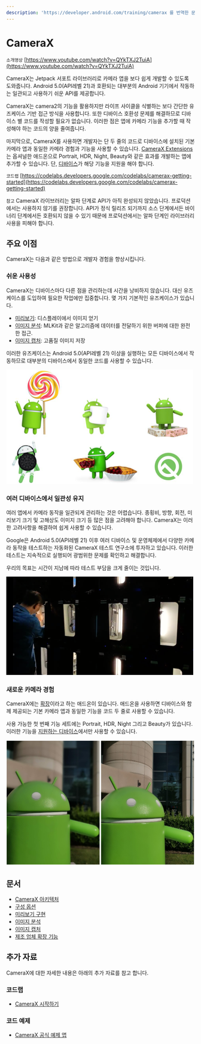 ```yaml
---
description: 'https://developer.android.com/training/camerax 를 번역한 문서입니다.'
---
```


# CameraX

`소개영상` [https://www.youtube.com/watch?v=QYkTXJ2TuiA](https://www.youtube.com/watch?v=QYkTXJ2TuiA)

CameraX는 Jetpack 서포트 라이브러리로 카메라 앱을 보다 쉽게 개발할 수 있도록 도와줍니다. Android 5.0\(API레벨 21\)과 호환되는 대부분의 Android 기기에서 작동하는 일관되고 사용하기 쉬운 API를 제공합니다.

CameraX는 camera2의 기능을 활용하지만 라이프 사이클을 식별하는 보다 간단한 유즈케이스 기반 접근 방식을 사용합니다. 또한 디바이스 호환성 문제를 해결하므로 디바이스 별 코드를 작성할 필요가 없습니다. 이러한 점은 앱에 카메라 기능을 추가할 때 작성해야 하는 코드의 양을 줄여줍니다.

마지막으로, CameraX를 사용하면 개발자는 단 두 줄의 코드로 디바이스에 설치된 기본 카메라 앱과 동일한 카메라 경험과 기능을 사용할 수 있습니다. [CameraX Extensions](https://developer.android.com/training/camerax/vendor-extensions)는 옵셔널한 애드온으로 Portrait, HDR, Night, Beauty와 같은 효과를 개발하는 앱에 추가할 수 있습니다. 단, [디바이스](https://android.googlesource.com/platform/frameworks/support/+/refs/heads/androidx-master-dev/camera/extensions/ExtensionsSupportedDevices.md)가 해당 기능을 지원을 해야 합니다.

`코드랩` [https://codelabs.developers.google.com/codelabs/camerax-getting-started](https://codelabs.developers.google.com/codelabs/camerax-getting-started)

`참고` CameraX 라이브러리는 알파 단계로 API가 아직 완성되지 않았습니다. 프로덕션에서는 사용하지 않기를 권장합니다. API가 정식 릴리즈 되기까지 소스 단계에서든 바이너리 단계에서든 호환되지 않을 수 있기 때문에 프로덕션에서는 알파 단계인 라이브러리 사용을 피해야 합니다.

## 주요 이점 <a id="toc_1"></a>

CameraX는 다음과 같은 방법으로 개발자 경험을 향상시킵니다.

### 쉬운 사용성 <a id="toc_2"></a>

CameraX는 디바이스마다 다른 점을 관리하는데 시간을 낭비하지 않습니다. 대신 유즈케이스를 도입하여 필요한 작업에만 집중합니다. 몇 가지 기본적인 유즈케이스가 있습니다.

* [미리보기](https://tech.burt.pe.kr/android/camerax/preview): 디스플레이에서 이미지 얻기
* [이미지 분석](https://tech.burt.pe.kr/android/camerax/analyze-image): MLKit과 같은 알고리즘에 데이터를 전달하기 위한 버퍼에 대한 완전한 접근.
* [이미지 캡처](https://tech.burt.pe.kr/android/camerax/take-photo): 고품질 이미지 저장

이러한 유즈케이스는 Android 5.0\(API레벨 21\) 이상을 실행하는 모든 디바이스에서 작동하므로 대부분의 디바이스에서 동일한 코드를 사용할 수 있습니다.

![&#xADF8;&#xB9BC;1. CameraX&#xB294; Android 5.0\(API&#xB808;&#xBCA8; 21\) &#xC774;&#xC0C1;&#xC744; &#xD0C0;&#xCF13;&#xC73C;&#xB85C; &#xD558;&#xC5EC; &#xB300;&#xBD80;&#xBD84;&#xC758; Android &#xB514;&#xBC14;&#xC774;&#xC2A4;&#xB97C; &#xC9C0;&#xC6D0;&#xD569;&#xB2C8;&#xB2E4;.](../../.gitbook/assets/cx_compatibility.png)

### 여러 디바이스에서 일관성 유지 <a id="toc_3"></a>

여러 앱에서 카메라 동작을 일관되게 관리하는 것은 어렵습니다. 종횡비, 방향, 회전, 미리보기 크기 및 고해상도 이미지 크기 등 많은 점을 고려해야 합니다. CameraX는 이러한 고려사항을 해결하여 쉽게 사용할 수 있습니다.

Google은 Android 5.0\(API레벨 21\) 이후 여러 디바이스 및 운영체제에서 다양한 카메라 동작을 테스트하는 자동화된 CameraX 테스트 연구소에 투자하고 있습니다. 이러한 테스트는 지속적으로 실행되어 광범위한 문제를 확인하고 해결합니다.

우리의 목표는 시간이 지남에 따라 테스트 부담을 크게 줄이는 것입니다.

![&#xADF8;&#xB9BC;2. &#xC790;&#xB3D9;&#xD654; &#xB41C; CameraX &#xD14C;&#xC2A4;&#xD2B8; &#xB7A9;&#xC740; &#xB9CE;&#xC740; &#xB514;&#xBC14;&#xC774;&#xC2A4; &#xD0C0;&#xC785; &#xBC0F; &#xC81C;&#xC870;&#xC5C5;&#xCCB4;&#xC5D0;&#xC11C; &#xC77C;&#xAD00;&#xB41C; API &#xACBD;&#xD5D8;&#xC744; &#xBCF4;&#xC7A5;&#xD569;&#xB2C8;&#xB2E4;.](../../.gitbook/assets/cx_testing-lab.png)

### 새로운 카메라 경험 <a id="toc_4"></a>

CameraX에는 [확장](https://developer.android.com/training/camerax/vendor-extensions)이라고 하는 애드온이 있습니다. 애드온을 사용하면 디바이스와 함께 제공되는 기본 카메라 앱과 동일한 기능을 코드 두 줄로 사용할 수 있습니다.

사용 가능한 첫 번째 기능 세트에는 Portrait, HDR, Night 그리고 Beauty가 있습니다. 이러한 기능을 [지원하는 디바이스](https://android.googlesource.com/platform/frameworks/support/+/refs/heads/androidx-master-dev/camera/extensions/ExtensionsSupportedDevices.md)에서만 사용할 수 있습니다.

![ &#xADF8;&#xB9BC;3. CameraX&#xB294; &#xC778;&#xBB3C; &#xC0AC;&#xC9C4;&#xC744; &#xCC0D;&#xC744; &#xB54C; &#xC0AC;&#xC6A9;&#xD558;&#xBA74; &#xC88B;&#xC740; Portrait &#xAC19;&#xC740; &#xC0C8;&#xB85C;&#xC6B4; &#xC778;&#xC571; &#xACBD;&#xD5D8;&#xC744; &#xC81C;&#xACF5;&#xD569;&#xB2C8;&#xB2E4;. &#xADF8;&#xB9BC;3&#xC740; &#xD654;&#xC6E8;&#xC774; Mate 20 Pro&#xC5D0;&#xC11C; CameraX&#xB97C; &#xC0AC;&#xC6A9;&#xD558;&#xC5EC; &#xCC0D;&#xC740; &#xC0AC;&#xC9C4;&#xC785;&#xB2C8;&#xB2E4;.](../../.gitbook/assets/cx_portrait-mode.png)

## 문서 <a id="toc_5"></a>

* [CameraX 아키텍처](https://tech.burt.pe.kr/android/camerax/camerax-architecture)
* [구성 옵션](https://tech.burt.pe.kr/android/camerax/configuration)
* [미리보기 구현](https://tech.burt.pe.kr/android/camerax/preview)
* [이미지 분석](https://tech.burt.pe.kr/android/camerax/analyze-image)
* [이미지 캡처](https://tech.burt.pe.kr/android/camerax/take-photo)
* [제조 업체 확장 기능](https://tech.burt.pe.kr/android/camerax/vendor-extensions)

## 추가 자료 <a id="toc_6"></a>

CameraX에 대한 자세한 내용은 아래의 추가 자료를 참고 합니다.

### 코드랩 <a id="toc_7"></a>

* [CameraX 시작하기](https://codelabs.developers.google.com/codelabs/camerax-getting-started)

### 코드 예제 <a id="toc_8"></a>

* [CameraX 공식 예제 앱](https://github.com/android/camera/tree/master/CameraXBasic)


